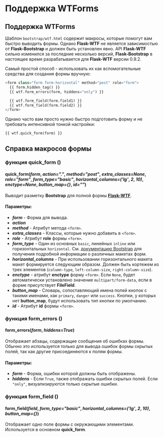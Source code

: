 # Поддержка WTForms

## Поддержка WTForms

Шаблон `bootstrap/wtf.html` содержит макросы, которые помогут вам быстро выводить формы. Однако **Flask-WTF** не является зависимостью от **Flask-Bootstrap** и должен быть установлен явно. API **Flask-WTF** сильно изменился за последние несколько версий, **Flask-Bootstrap** в настоящее время разрабатывается для **Flask-WTF** версии 0.9.2.

Самый простой способ - использовать их как вспомогательные средства для создания формы вручную:

```python
<form class="form form-horizontal" method="post" role="form">
  {{ form.hidden_tag() }}
  {{ wtf.form_errors(form, hiddens="only") }}

  {{ wtf.form_field(form.field1) }}
  {{ wtf.form_field(form.field2) }}
</form>
```

Однако часто вам просто нужно быстро подготовить форму и не требовать интенсивной тонкой настройки:

```python
{{ wtf.quick_form(form) }}
```

## Справка макросов формы

### функция quick\_form ()

#### &#x20;quick\_form(_form_, _action="."_, _method="post"_, _extra\_classes=None_, _role="form"_, _form\_type="basic"_, _horizontal\_columns=('lg'_, _2_, _10)_, _enctype=None_, _button\_map={}_, _id=""_)

Выводит разметку **Bootstrap** для полной формы [**Flask-WTF**](https://flask-wtf.readthedocs.io/en/latest/).

#### Параметры:

* _**form**_ - Форма для вывода.
* _**action**_&#x20;
* _**method**_ - Атрибут метода `<form>`.
* _**extra\_classes**_ - Классы, которые нужно добавить в `<form>`.
* _**role**_ - Атрибут **role** формы `<form>`.
* _**form\_type**_ - Один из основных `basic`, линейных `inline` или горизонтальных `horizontal`. См. [документацию Bootstrap](https://getbootstrap.com/) для получения подробной информации о различных макетах форм.
* _**horizontal\_columns**_ - При использовании горизонтального макета макет формируется следующим образом. Должен быть кортежем из трех элементов (`column-type`, `left-column-size`, `right-column-size`).
* _**enctype**_ -  атрибут **enctype** форму `<form>`. Если `None`, будет автоматически установлено значение `multipart/form-data`, если в форме присутствует **FileField**.
* _**button\_map**_ - Словарь, сопоставляющий имена полей кнопок с такими именами, как `primary`, `danger` или `success`. Кнопки, у которых нет **button\_map**, будут использовать тип кнопки по умолчанию.
* _**id**_ - Атрибут **id** формы `<form>`.

### функция form\_errors ()

#### &#x20;form\_errors(_form_, _hiddens=True_)

Отображает абзацы, содержащие сообщения об ошибках формы. Обычно это используется только для вывода ошибок формы скрытых полей, так как другие присоединяются к полям формы.

#### Параметры:

* _**form**_ - Форма, ошибки которой должны быть отображены.
* _**hiddens**_ - Если `True`, также отображать ошибки скрытых полей. Если `"only"`, визуализируются только скрытые ошибки.

### функция form\_field ()

#### &#x20;form\_field(_field_, _form\_type="basic"_, _horizontal\_columns=('lg'_, _2_, _10)_, _button\_map={}_)

Отображает одно поле формы с окружающими элементами. Используется в основном **quick\_form**.
